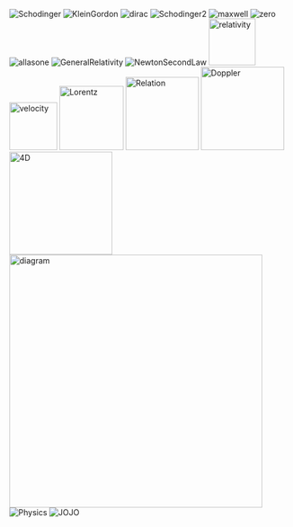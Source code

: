 ![Schodinger](https://github.com/user-attachments/assets/8378891d-ccba-4551-88e0-8f67de1c6eff)
![KleinGordon](https://github.com/user-attachments/assets/e5c7af11-745d-404b-b009-6068f5f6e8e1)
![dirac](https://github.com/user-attachments/assets/211901d9-8eb6-42fa-9f05-5c44d981b33b)
![Schodinger2](https://github.com/user-attachments/assets/e8165f51-d0b4-4a77-85aa-c173af2e6a71)
![maxwell](https://github.com/user-attachments/assets/85264fa9-21ef-4bb5-9633-70b6c82fe1e2)
![zero](https://github.com/user-attachments/assets/ff027535-d281-435a-9e0d-02ae24b666fd)
![allasone](https://github.com/user-attachments/assets/5458789e-f472-4fda-ba66-5f3bdc6edce8)
![GeneralRelativity](https://github.com/user-attachments/assets/30d719a6-06c8-4970-bf7a-b6fc75a1cdd6)
![NewtonSecondLaw](https://github.com/user-attachments/assets/8f2788ac-2362-49ab-8be9-a82e1d43989b)
<img width="83" alt="relativity" src="https://github.com/user-attachments/assets/f32abe24-beda-46c0-a6b4-ce07914d3767" />
<img width="85" alt="velocity" src="https://github.com/user-attachments/assets/3f3e34e0-380a-4040-a5d1-fbe799aa570d" />
<img width="114" alt="Lorentz" src="https://github.com/user-attachments/assets/0f4c2184-e6c8-4309-b311-b9b5111790cc" />
<img width="130" alt="Relation" src="https://github.com/user-attachments/assets/43456507-dd9d-4750-983b-2d08859178ff" />
<img width="148" alt="Doppler" src="https://github.com/user-attachments/assets/ab4237c7-2abe-40ea-b81d-386ad50f26f8" />
<img width="183" alt="4D" src="https://github.com/user-attachments/assets/133a42ea-51d0-4a77-94fc-18978c93ae55" />
<img width="450" alt="diagram" src="https://github.com/user-attachments/assets/369c61ba-d9c2-4511-95aa-2161b2952170" />
![Physics](https://github.com/user-attachments/assets/4dc2b005-e59b-4d8f-bc74-566605b35b8b)
![JOJO](https://github.com/user-attachments/assets/33127498-e0c9-452e-83d4-eea9b13bd086)
